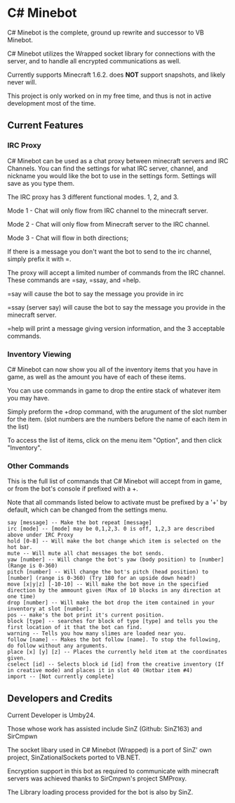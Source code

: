 # C# Minebot

C# Minebot is the complete, ground up rewrite and successor to VB Minebot. 

C# Minebot utilizes the Wrapped socket library for connections with the server, and to handle all 
encrypted communications as well.

Currently supports Minecraft 1.6.2. does **NOT** support snapshots, and likely never will.

This project is only worked on in my free time, and thus is not in active development most of the time.

## Current Features

### IRC Proxy

C# Minebot can be used as a chat proxy between minecraft servers and IRC Channels. You can find the settings for what IRC server,
channel, and nickname you would like the bot to use in the settings form. Settings will save as you type them.

The IRC proxy has 3 different functional modes. 1, 2, and 3.

Mode 1 - Chat will only flow from IRC channel to the minecraft server.

Mode 2 - Chat will only flow from Minecraft server to the IRC channel.

Mode 3 - Chat will flow in both directions;

If there is a message you don't want the bot to send to the irc channel, simply prefix it with =.

The proxy will accept a limited number of commands from the IRC channel. These commands are =say, =ssay, and =help.

=say will cause the bot to say the message you provide in irc

=ssay (server say) will cause the bot to say the message you provide in the minecraft server.

=help will print a message giving version information, and the 3 acceptable commands.


### Inventory Viewing

C# Minebot can now show you all of the inventory items that you have in game, as well as the amount you have of each of these items.

You can use commands in game to drop the entire stack of whatever item you may have. 

Simply preform the +drop command, with the arugument of the slot number for the item. (slot numbers are the numbers before the name of each item in the list)

To access the list of items, click on the menu item "Option", and then click "Inventory".

### Other Commands

This is the full list of commands that C# Minebot will accept from in game, or from the bot's console if prefixed with a +.

Note that all commands listed below to activate must be prefixed by a '+' by default, which can be changed from the settings menu.

	say [message] -- Make the bot repeat [message]
	irc [mode] -- [mode] may be 0,1,2,3. 0 is off, 1,2,3 are described above under IRC Proxy
	hold [0-8] -- Will make the bot change which item is selected on the hot bar.
	mute -- Will mute all chat messages the bot sends.
	yaw [number] -- Will change the bot's yaw (body position) to [number] (Range is 0-360)
	pitch [number] -- Will change the bot's pitch (head position) to [number] (range is 0-360) (Try 180 for an upside down head!)
	move [x|y|z] [-10-10] -- Will make the bot move in the specified direction by the ammount given (Max of 10 blocks in any direction at one time)
	drop [number] -- Will make the bot drop the item contained in your inventory at slot [number].
	pos -- make's the bot print it's current position.
    block [type] -- searches for block of type [type] and tells you the first location of it that the bot can find.
	warning -- Tells you how many slimes are loaded near you.
	follow [name] -- Makes the bot follow [name]. To stop the following, do follow without any arguments.
	place [x] [y] [z] -- Places the currently held item at the coordinates given.
	cselect [id] -- Selects block id [id] from the creative inventory (If in creative mode) and places it in slot 40 (Hotbar item #4)
	import -- [Not currently complete]


## Developers and Credits

Current Developer is Umby24.

Those whose work has assisted include SinZ (Github: SinZ163) and SirCmpwn

The socket libary used in C# Minebot (Wrapped) is a port of SinZ' own project, SinZationalSockets ported to VB.NET.

Encryption support in this bot as required to communicate with minecraft servers was achieved thanks to SirCmpwn's project SMProxy.

The Library loading process provided for the bot is also by SinZ.